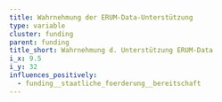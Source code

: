 ```yaml
---
title: Wahrnehmung der ERUM-Data-Unterstützung
type: variable
cluster: funding
parent: funding
title_short: Wahrnehmung d. Unterstützung ERUM-Data
i_x: 9.5
i_y: 32
influences_positively:
  - funding__staatliche_foerderung__bereitschaft
---
```

